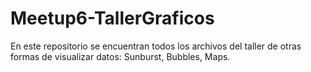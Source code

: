 # Meetup6-TallerGraficos
En este repositorio se encuentran todos los archivos del taller de otras formas de visualizar datos: Sunburst, Bubbles, Maps.

